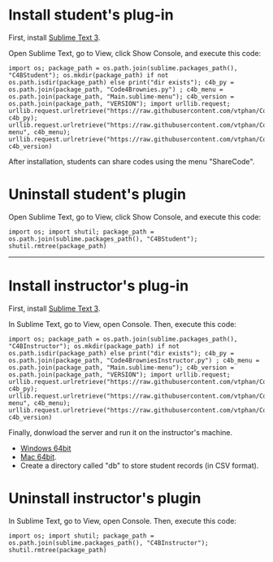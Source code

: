 # Install student's plug-in

First, install [Sublime Text 3](https://www.sublimetext.com/3).

Open Sublime Text, go to View, click Show Console, and execute this code:

```
import os; package_path = os.path.join(sublime.packages_path(), "C4BStudent"); os.mkdir(package_path) if not os.path.isdir(package_path) else print("dir exists"); c4b_py = os.path.join(package_path, "Code4Brownies.py") ; c4b_menu = os.path.join(package_path, "Main.sublime-menu"); c4b_version = os.path.join(package_path, "VERSION"); import urllib.request; urllib.request.urlretrieve("https://raw.githubusercontent.com/vtphan/Code4Brownies/master/src/C4BStudent/Code4Brownies.py", c4b_py); urllib.request.urlretrieve("https://raw.githubusercontent.com/vtphan/Code4Brownies/master/src/C4BStudent/Main.sublime-menu", c4b_menu); urllib.request.urlretrieve("https://raw.githubusercontent.com/vtphan/Code4Brownies/master/src/VERSION", c4b_version)
```

After installation, students can share codes using the menu "ShareCode".

# Uninstall student's plugin

Open Sublime Text, go to View, click Show Console, and execute this code:

```
import os; import shutil; package_path = os.path.join(sublime.packages_path(), "C4BStudent"); shutil.rmtree(package_path)
```


* * *

# Install instructor's plug-in

First, install [Sublime Text 3](https://www.sublimetext.com/3).

In Sublime Text, go to View, open Console.  Then, execute this code:

```
import os; package_path = os.path.join(sublime.packages_path(), "C4BInstructor"); os.mkdir(package_path) if not os.path.isdir(package_path) else print("dir exists"); c4b_py = os.path.join(package_path, "Code4BrowniesInstructor.py") ; c4b_menu = os.path.join(package_path, "Main.sublime-menu"); c4b_version = os.path.join(package_path, "VERSION"); import urllib.request; urllib.request.urlretrieve("https://raw.githubusercontent.com/vtphan/Code4Brownies/master/src/C4BInstructor/Code4BrowniesInstructor.py", c4b_py); urllib.request.urlretrieve("https://raw.githubusercontent.com/vtphan/Code4Brownies/master/src/C4BInstructor/Main.sublime-menu", c4b_menu); urllib.request.urlretrieve("https://raw.githubusercontent.com/vtphan/Code4Brownies/master/src/VERSION", c4b_version)
```

Finally, donwload the server and run it on the instructor's machine.

- [Windows 64bit](https://github.com/vtphan/Code4Brownies/raw/master/INSTALL/c4b_windows_amd64)
- [Mac 64bit](https://github.com/vtphan/Code4Brownies/raw/master/INSTALL/c4b_darwin_amd64).
- Create a directory called "db" to store student records (in CSV format).

# Uninstall instructor's plugin

In Sublime Text, go to View, open Console.  Then, execute this code:

```
import os; import shutil; package_path = os.path.join(sublime.packages_path(), "C4BInstructor"); shutil.rmtree(package_path)
```

